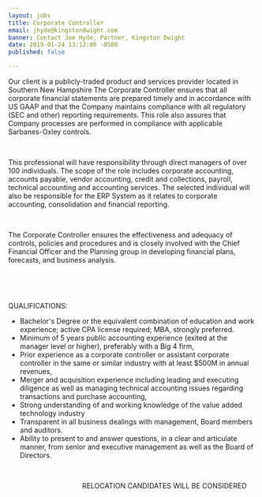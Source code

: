 ```yaml
---
layout: jobs
title: Corporate Controller
email: jhyde@kingstondwight.com
banner: Contact Joe Hyde, Partner, Kingston Dwight
date: 2019-01-24 13:12:00 -0500
published: false

---
```

Our client is a publicly-traded product and services provider located in Southern New Hampshire The Corporate Controller ensures that all corporate financial statements are prepared timely and in accordance with US GAAP and that the Company maintains compliance with all regulatory (SEC and other) reporting requirements. This role also assures that Company processes are performed in compliance with applicable Sarbanes-Oxley controls.

 

This professional will have responsibility through direct managers of over 100 individuals. The scope of the role includes corporate accounting, accounts payable, vendor accounting, credit and collections, payroll, technical accounting and accounting services. The selected individual will also be responsible for the ERP System as it relates to corporate accounting, consolidation and financial reporting. 

 

The Corporate Controller ensures the effectiveness and adequacy of controls, policies and procedures and is closely involved with the Chief Financial Officer and the Planning group in developing financial plans, forecasts, and business analysis. 

 

 

QUALIFICATIONS:

* Bachelor's Degree or the equivalent combination of education and work experience; active CPA license required; MBA, strongly preferred. 
* Minimum of 5 years public accounting experience (exited at the manager level or higher), preferably with a Big 4 firm,
* Prior experience as a corporate controller or assistant corporate controller in the same or similar industry with at least $500M in annual revenues,
* Merger and acquisition experience including leading and executing diligence as well as managing technical accounting issues regarding transactions and      purchase accounting,
* Strong understanding of and working knowledge of the value added technology      industry
* Transparent in all business dealings with management, Board members and auditors.
* Ability to present to and answer questions, in a clear and articulate manner, from senior and executive management as well as the Board of Directors.

 

                                      RELOCATION CANDIDATES WILL BE CONSIDERED